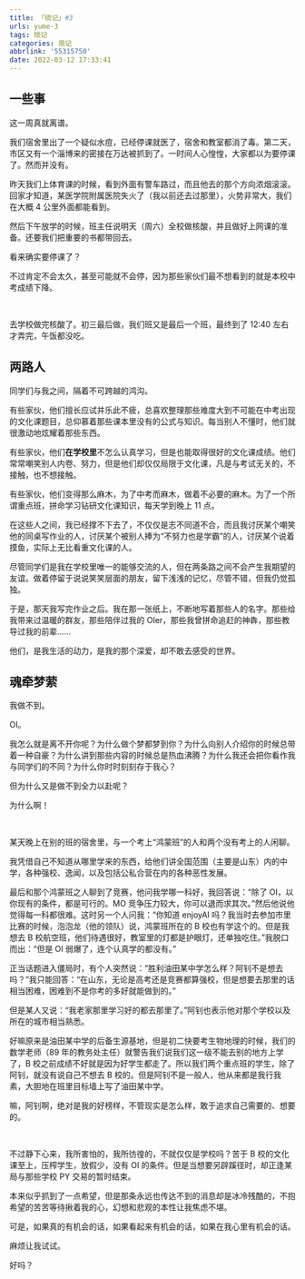 ```yaml
---
title: 「琐记」#3
urls: yume-3
tags: 琐记
categories: 简记
abbrlink: '55315750'
date: 2022-03-12 17:33:41
---
```


## 一些事

这一周真就离谱。

我们宿舍里出了一个疑似水痘，已经停课就医了，宿舍和教室都消了毒。第二天，市区又有一个淄博来的密接在万达被抓到了。一时间人心惶惶，大家都以为要停课了。然而并没有。

昨天我们上体育课的时候，看到外面有警车路过，而且他去的那个方向浓烟滚滚。回家才知道，某医学院附属医院失火了（我以前还去过那里），火势非常大，我们在大概 4 公里外面都能看到。

然后下午放学的时候，班主任说明天（周六）全校做核酸，并且做好上网课的准备。还要我们把重要的书都带回去。

看来确实要停课了？

不过肯定不会太久，甚至可能就不会停，因为那些家伙们最不想看到的就是本校中考成绩下降。

&nbsp;

去学校做完核酸了。初三最后做，我们班又是最后一个班，最终到了 12:40 左右才弄完，午饭都没吃。

## 两路人

同学们与我之间，隔着不可跨越的鸿沟。

有些家伙，他们擅长应试并乐此不疲，总喜欢整理那些难度大到不可能在中考出现的文化课题目，总仰慕着那些课本里没有的公式与知识。每当别人不懂时，他们就很激动地炫耀着那些东西。

有些家伙，他们**在学校里**不怎么认真学习，但是也能取得很好的文化课成绩。他们常常嘲笑别人内卷、努力，但是他们却仅仅局限于文化课，凡是与考试无关的，不接触，也不想接触。

有些家伙，他们变得那么麻木，为了中考而麻木，做着不必要的麻木。为了一个所谓重点班，拼命学习钻研文化课知识，每天学到晚上 11 点。

在这些人之间，我已经撑不下去了，不仅仅是志不同道不合，而且我讨厌某个嘲笑他的同桌写作业的人，讨厌某个被别人捧为“不努力也是学霸”的人，讨厌某个说着摸鱼，实际上无比看重文化课的人。

尽管同学们是我在学校里唯一的能够交流的人，但在两条路之间不会产生我期望的友谊。做着停留于说说笑笑层面的朋友，留下浅浅的记忆，尽管不错，但我仍觉孤独。

于是，那天我写完作业之后。我在那一张纸上，不断地写着那些人的名字。那些给我带来过温暖的群友，那些陪伴过我的 OIer，那些我曾拼命追赶的神犇，那些教导过我的前辈……

他们，是我生活的动力，是我的那个深爱，却不敢去感受的世界。

## 魂牵梦萦

我做不到。

OI。

我怎么就是离不开你呢？为什么做个梦都梦到你？为什么向别人介绍你的时候总带着一种自豪？为什么讲到那些内容的时候总是热血沸腾？为什么我还会把你看作我与同学们的不同？为什么你时时刻刻存于我心？

但为什么又是做不到全力以赴呢？

为什么啊！

&nbsp;

某天晚上在别的班的宿舍里，与一个考上“鸿蒙班”的人和两个没有考上的人闲聊。

我凭借自己不知道从哪里学来的东西，给他们讲全国范围（主要是山东）内的中学，各种强校、逸闻，以及包括公私合营在内的各种恶性发展。

最后和那个鸿蒙班之人聊到了竞赛，他问我学哪一科好，我回答说：“除了 OI，以你现有的条件，都是可行的。MO 竞争压力较大，你可以退而求其次。”然后他说他觉得每一科都很难。这时另一个人问我：“你知道 enjoyAI 吗？我当时去参加市里比赛的时候，泡泡龙（他的领队）说，鸿蒙班所在的 B 校也有学这个的。但是我想去 B 校航空班，他们待遇很好，教室里的灯都是护眼灯，还单独吃住。”我脱口而出：“但是 OI 弱爆了，连个认真学的都没有。”

正当话题进入僵局时，有个人突然说：“胜利油田某中学怎么样？阿钊不是想去吗？”我只能回答：“在山东，无论是高考还是竞赛都算强校，但是想要去那里的话相当困难，困难到不是你考的多好就能做到的。”

但是某人又说：“我老家那里学习好的都去那里了。”阿钊也表示他对那个学校以及所在的城市相当熟悉。

好嘛原来是油田某中学的后备生源基地，但是初二快要考生物地理的时候，我们的数学老师（89 年的教务处主任）就警告我们说我们这一级不能去别的地方上学了，B 校之前成绩不好就是因为好学生都走了。所以我们两个重点班的学生，除了阿钊，就没有说自己不想去 B 校的。但是阿钊不是一般人，他从来都是我行我素，大胆地在班里目标墙上写了油田某中学。

嘛，阿钊啊，绝对是我的好榜样，不管现实是怎么样，敢于追求自己需要的、想要的。

&nbsp;

不过静下心来，我所害怕的，我所彷徨的，不就仅仅是学校吗？苦于 B 校的文化课至上，压榨学生，放假少，没有 OI 的条件。但是当想要另辟蹊径时，却正逢某局与那些学校 PY 交易的暂时结束。

本来似乎抓到了一点希望，但是那条永远也传达不到的消息却是冰冷残酷的，不抱希望的苦苦等待揪着我的心，幻想和悲观的本性让我焦虑不堪。

可是，如果真的有机会的话，如果看起来有机会的话，如果在我心里有机会的话。

麻烦让我试试。

好吗？
